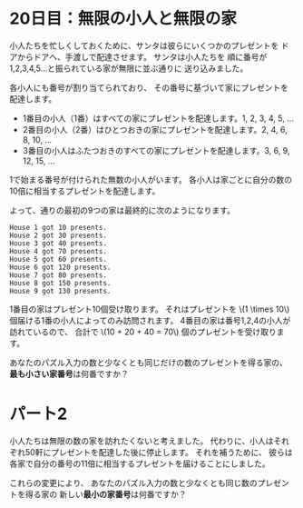 # 20日目：無限の小人と無限の家

小人たちを忙しくしておくために、サンタは彼らにいくつかのプレゼントを
ドアからドアへ、手渡しで配達させます。
サンタは小人たちを
順に番号が1,2,3,4,5…と振られている家が無限に並ぶ通りに
送り込みました。

各小人にも番号が割り当てられており、
その番号に基づいて家にプレゼントを配達します。

- 1番目の小人（1番）はすべての家にプレゼントを配達します。1, 2, 3, 4, 5, …
- 2番目の小人（2番）はひとつおきの家にプレゼントを配達します。2, 4, 6, 8, 10, …
- 3番目の小人はふたつおきのすべての家にプレゼントを配達します。3, 6, 9, 12, 15, …

1で始まる番号が付けられた無数の小人がいます。
各小人は家ごとに自分の数の10倍に相当するプレゼントを配達します。

よって、通りの最初の9つの家は最終的に次のようになります。

~~~
House 1 got 10 presents.
House 2 got 30 presents.
House 3 got 40 presents.
House 4 got 70 presents.
House 5 got 60 presents.
House 6 got 120 presents.
House 7 got 80 presents.
House 8 got 150 presents.
House 9 got 130 presents.
~~~

1番目の家はプレゼント10個受け取ります。
それはプレゼントを \\(1 \times 10\\) 個届ける1番の小人によってのみ訪問されます。
4番目の家は番号1,2,4の小人が訪れているので、
合計で \\(10 + 20 + 40 = 70\\) 個のプレゼントを受け取ります。

あなたのパズル入力の数と少なくとも同じだけの数のプレゼントを得る家の、
**最も小さい家番号**は何番ですか？

# パート2

小人たちは無限の数の家を訪れたくないと考えました。
代わりに、小人はそれぞれ50軒にプレゼントを配達した後に停止します。
それを補うために、
彼らは各家で自分の番号の11倍に相当するプレゼントを届けることにしました。

これらの変更により、
あなたのパズル入力の数と少なくとも同じ数のプレゼントを得る家の
新しい**最小の家番号**は何番ですか？
